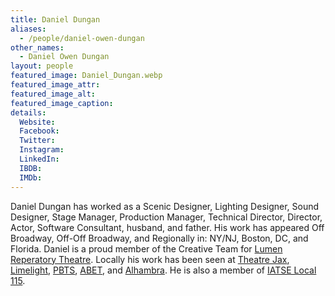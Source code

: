 ```yaml
---
title: Daniel Dungan
aliases: 
  - /people/daniel-owen-dungan
other_names:
  - Daniel Owen Dungan
layout: people
featured_image: Daniel_Dungan.webp
featured_image_attr: 
featured_image_alt: 
featured_image_caption: 
details:
  Website: 
  Facebook:
  Twitter: 
  Instagram: 
  LinkedIn: 
  IBDB: 
  IMDb: 
---
```

Daniel Dungan has worked as a Scenic Designer, Lighting Designer, Sound Designer, Stage Manager, Production Manager, Technical Director, Director, Actor, Software Consultant, husband, and father. His work has appeared Off Broadway, Off-Off Broadway, and Regionally in: NY/NJ, Boston, DC, and Florida. Daniel is a proud member of the Creative Team for [Lumen Reperatory Theatre](/theatres/lumen-repertory-theatre/). Locally his work has been seen at [Theatre Jax](/theatres/theatre-jacksonville/), [Limelight](/theatres/limelight-theatre), [PBTS](/theatres/players-by-the-sea), [ABET](/theatres/abet-all-beaches-experimental-theatre), and [Alhambra](/theatres/the-alhambra-theatre-and-dining). He is also a member of [IATSE Local 115](http://www.iatse-115.com/). 